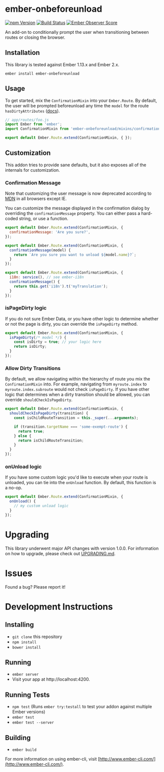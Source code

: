 # ember-onbeforeunload
[![npm Version][npm-badge]][npm]
[![Build Status][travis-badge]][travis]
[![Ember Observer Score](https://emberobserver.com/badges/ember-onbeforeunload.svg)](https://emberobserver.com/addons/ember-onbeforeunload)

An add-on to conditionally prompt the user when transitioning between routes or closing the browser.

## Installation
This library is tested against Ember 1.13.x and Ember 2.x.

```
ember install ember-onbeforeunload
```

## Usage
To get started, mix the `ConfirmationMixin` into your `Ember.Route`. By default,
the user will be prompted beforeunload any time the `model` for the route
`hasDirtyAttributes` ([docs](http://emberjs.com/api/data/classes/DS.Model.html#property_hasDirtyAttributes)).

```js
// app/routes/foo.js
import Ember from 'ember';
import ConfirmationMixin from 'ember-onbeforeunload/mixins/confirmation';

export default Ember.Route.extend(ConfirmationMixin, { });
```

## Customization
This addon tries to provide sane defaults, but it also exposes all of the internals
for customization.

### Confirmation Message

Note that customizing the user message is now deprecated according to [MDN](https://developer.mozilla.org/en-US/docs/Web/API/Window/beforeunload_event) in all browsers except IE.

You can customize the message displayed in the confirmation dialog by overriding
the `confirmationMessage` property. You can either pass a hard-coded string,
or use a function.

```javascript
export default Ember.Route.extend(ConfirmationMixin, {
  confirmationMessage: 'Are you sure?',
});
```

```javascript
export default Ember.Route.extend(ConfirmationMixin, {
  confirmationMessage(model) {
    return `Are you sure you want to unload ${model.name}?`;
  }
});
```

```javascript
export default Ember.Route.extend(ConfirmationMixin, {
  i18n: service(), // see ember-i18n
  confirmationMessage() {
    return this.get('i18n').t('myTranslation');
  }
});
```

### isPageDirty logic
If you do not sure Ember Data, or you have other logic to determine whether or
not the page is dirty, you can override the `isPageDirty` method.

```javascript
export default Ember.Route.extend(ConfirmationMixin, {
  isPageDirty(/* model */) {
    const isDirty = true; // your logic here
    return isDirty;
  }
});
```

### Allow Dirty Transitions
By default, we allow navigating within the hierarchy of route you mix the
`ConfirmationMixin` into. For example, navigating from `myroute.index` to
`myroute.index.subroute` would not check `isPageDirty`. If you have other logic
that determines when a dirty transition should be allowed, you can override
`shouldCheckIsPageDirty`.

```javascript
export default Ember.Route.extend(ConfirmationMixin, {
  shouldCheckIsPageDirty(transition) {
    const isChildRouteTransition = this._super(...arguments);

    if (transition.targetName === 'some-exempt-route') {
      return true;
    } else {
      return isChildRouteTransition;
    }
  }
});
```

### onUnload logic
If you have some custom logic you'd like to execute when your route is unloaded,
you can tie into the `onUnload` function. By default, this function is a no-op.

```javascript
export default Ember.Route.extend(ConfirmationMixin, {
  onUnload() {
    // my custom unload logic
  }
});
```

# Upgrading
This library underwent major API changes with version 1.0.0. For information on
how to upgrade, please check out [UPGRADING.md](https://github.com/jasonmit/ember-onbeforeunload/blob/master/UPGRADING.md).

# Issues
Found a bug? Please report it!

# Development Instructions

## Installing
* `git clone` this repository
* `npm install`
* `bower install`

## Running

* `ember server`
* Visit your app at http://localhost:4200.

## Running Tests

* `npm test` (Runs `ember try:testall` to test your addon against multiple Ember versions)
* `ember test`
* `ember test --server`

## Building

* `ember build`

For more information on using ember-cli, visit [http://www.ember-cli.com/](http://www.ember-cli.com/).

[npm]: https://www.npmjs.org/package/ember-onbeforeunload
[npm-badge]: https://img.shields.io/npm/v/ember-onbeforeunload.svg?style=flat-square
[travis]: https://travis-ci.org/jasonmit/ember-onbeforeunload
[travis-badge]: https://img.shields.io/travis/jasonmit/ember-onbeforeunload.svg?branch=master&style=flat-square
